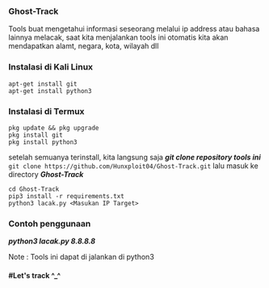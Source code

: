 ### Ghost-Track
Tools buat mengetahui informasi seseorang melalui ip address atau bahasa lainnya melacak, saat kita menjalankan tools ini otomatis kita akan mendapatkan alamt, negara, kota, wilayah dll 

### Instalasi di Kali Linux 
```
apt-get install git 
apt-get install python3
```

### Instalasi di Termux
```
pkg update && pkg upgrade
pkg install git
pkg install python3
```

setelah semuanya terinstall, kita langsung saja ***git clone repository tools ini*** ```git clone https://github.com/Hunxploit04/Ghost-Track.git``` 
lalu masuk ke directory ***Ghost-Track***

```
cd Ghost-Track
pip3 install -r requirements.txt
python3 lacak.py <Masukan IP Target>
```
### Contoh penggunaan
***python3 lacak.py 8.8.8.8***

Note : 
Tools ini dapat di jalankan di python3 

#### #Let's track ^_^

